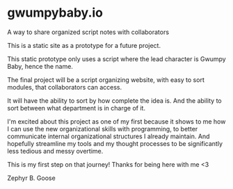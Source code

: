 # gwumpybaby.io
A way to share organized script notes with collaborators

This is a static site as a prototype for a future project. 

This static prototype only uses a script where the lead character is Gwumpy Baby, hence the name. 

The final project will be a script organizing website, with easy to sort modules, that collaborators can access. 

It will have the ability to sort by how complete the idea is. 
And the ability to sort between what department is in charge of it. 

I'm excited about this project as one of my first because it shows to me how I can use the new organizational skills with programming,
to better communicate internal organizational structures I already maintain. 
And hopefully streamline my tools and my thought processes to be significantly less tedious and messy overtime. 

This is my first step on that journey! 
Thanks for being here with me <3

Zephyr B. Goose 
